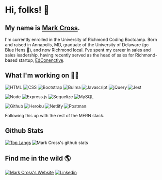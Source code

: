 # Hi, folks! 👋

## My name is [Mark Cross](https://markdcross.me).

I'm currently enrolled in the University of Richmond Coding Bootcamp. Born and raised in Annapolis, MD, graduate of the University of Delaware (go Blue Hens 🐓), and now Richmond local. I've spent my career in sales and sales leadership, having recently served as the head of sales for Richmond-based startup, [EdConenctive](https://www.edconnective.com/ 'EdConnective').

## What I'm working on <g-emoji class="g-emoji" alias="man_technologist" fallback-src="https://github.githubassets.com/images/icons/emoji/unicode/1f468-1f4bb.png">👨‍💻</g-emoji>

![HTML](https://img.shields.io/badge/Code-HTML-informational?style=flat&logo=html5&logoColor=white&color=2bbc8a) ![CSS](https://img.shields.io/badge/Code-CSS-informational?style=flat&logo=css3&logoColor=white&color=2bbc8a) ![Bootstrap](https://img.shields.io/badge/Library-Bootstrap-informational?style=flat&logo=bootstrap&logoColor=white&color=2bbc8a) ![Bulma](https://img.shields.io/badge/Library-Bulma-informational?style=flat&logo=Bulma&logoColor=white&color=2bbc8a)
![Javascript](https://img.shields.io/badge/Code-Javascript-informational?style=flat&logo=javascript&logoColor=white&color=2bbc8a) ![jQuery](https://img.shields.io/badge/Library-jQuery-informational?style=flat&logo=jQuery&logoColor=white&color=2bbc8a) ![Jest](https://img.shields.io/badge/Framework-Jest-informational?style=flat&logo=Jest&logoColor=white&color=2bbc8a)

![Node](https://img.shields.io/badge/Backend-Node.js-informational?style=flat&logo=node.js&logoColor=white&color=2bbc8a) ![Express.js](https://img.shields.io/badge/Framework-Express.js-informational?style=flat&logo=Express&logoColor=white&color=2bbc8a) ![Sequelize](https://img.shields.io/badge/ORM-Sequelize-informational?style=flat&logo=Sequelize&logoColor=white&color=2bbc8a)
![MySQL](https://img.shields.io/badge/Database-MySQL-informational?style=flat&logo=mysql&logoColor=white&color=2bbc8a)

![Github](https://img.shields.io/badge/Stack-GitHub-informational?style=flat&logo=Github&logoColor=white&color=2bbc8a) ![Heroku](https://img.shields.io/badge/Stack-Heroku-informational?style=flat&logo=Heroku&logoColor=white&color=2bbc8a) ![Netlify](https://img.shields.io/badge/Stack-Netlify-informational?style=flat&logo=Netlify&logoColor=white&color=2bbc8a) ![Postman](https://img.shields.io/badge/Stack-Postman-informational?style=flat&logo=postman&logoColor=white&color=2bbc8a)

Following this up with the rest of the MERN stack.

## Github Stats

[![Top Langs](https://github-readme-stats.vercel.app/api/top-langs/?username=markdcross)](https://github.com/anuraghazra/github-readme-stats) ![Mark Cross's github stats](https://github-readme-stats.vercel.app/api?username=markdcross&show_icons=true)

## Find me in the wild 🌎

[![Mark Cross's Website](https://img.icons8.com/bubbles/50/000000/domain.png)](https://markdcross.me) [![Linkedin](https://img.icons8.com/officel/40/000000/linkedin.png)](https://www.linkedin.com/in/markdcross/)

<!--
**markdcross/markdcross** is a ✨ _special_ ✨ repository because its `README.md` (this file) appears on your GitHub profile.
<img src=""/>

